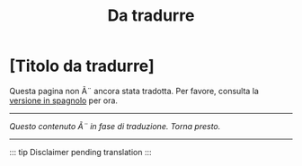 ﻿---
title: [Da tradurre]
---

<!-- TODO: translation missing - Italian version -->

# [Titolo da tradurre]

Questa pagina non Ã¨ ancora stata tradotta. Per favore, consulta la [versione in spagnolo](/es/test-search) per ora.

---

*Questo contenuto Ã¨ in fase di traduzione. Torna presto.*

---

::: tip
Disclaimer pending translation
:::
